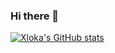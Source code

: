 ### Hi there 👋

[![Xloka's GitHub stats](https://github-readme-stats.vercel.app/api?username=xloka&show_icons=true&count_private=true&bg_color=30,e96443,904e95&title_color=fff&icon_color=fff&text_color=fff)](https://github.com/anuraghazra/github-readme-stats)
